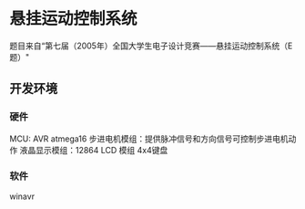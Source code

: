 # 悬挂运动控制系统
题目来自“第七届（2005年）全国大学生电子设计竞赛——悬挂运动控制系统（E题）"

## 开发环境

### 硬件
MCU: AVR atmega16
步进电机模组：提供脉冲信号和方向信号可控制步进电机动作
液晶显示模组：12864 LCD 模组
4x4键盘

### 软件
winavr


